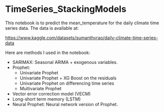 # TimeSeries_StackingModels

This notebook is to predict the mean_temperature for the daily climate time series data. The data is available at:

https://www.kaggle.com/datasets/sumanthvrao/daily-climate-time-series-data

Here are methods I used in the notebook:

- SARIMAX: Seasonal ARIMA + exogenous variables.
- Prophet:
    - Univariate Prophet 
    - Univariate Prophet + XG Boost on the residuals
    - Univariate Prophet on differencing time series
    - Multivariate Prophet
- Vector error correction model (VECM)
- Long-short term memory (LSTM)
- Neural Prophet: Neural network version of Prophet.